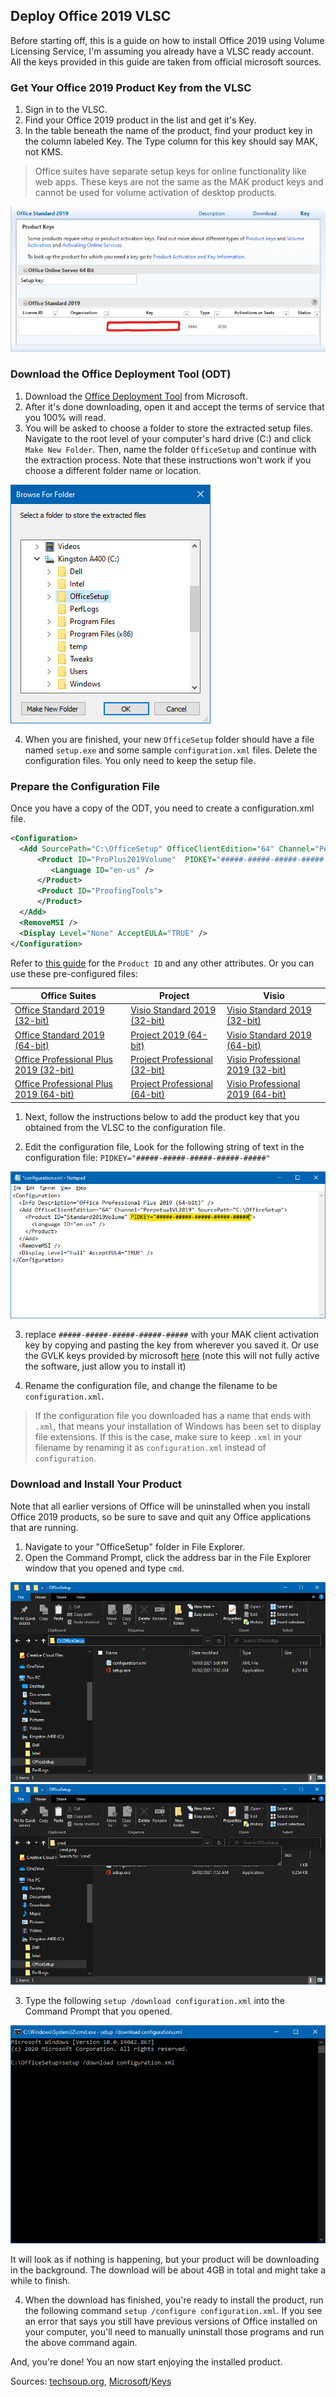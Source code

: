 ## Deploy Office 2019 VLSC

Before starting off, this is a guide on how to install Office 2019 using Volume Licensing Service, I'm assuming you already have a VLSC ready account. All the keys provided in this guide are taken from official microsoft sources.

### Get Your Office 2019 Product Key from the VLSC

1. Sign in to the VLSC.
1. Find your Office 2019 product in the list and get it's Key.
1. In the table beneath the name of the product, find your product key in the column labeled Key. The Type column for this key should say MAK, not KMS.

> Office suites have separate setup keys for online functionality like web apps. These keys are not the same as the MAK product keys and cannot be used for volume activation of desktop products. 

![vlcs](./assets/deployOffice2019/vlcs.png)

### Download the Office Deployment Tool (ODT)

1. Download the [Office Deployment Tool](https://www.microsoft.com/en-us/download/details.aspx?id=49117) from Microsoft.
1. After it's done downloading, open it and accept the terms of service that you 100% will read.
1. You will be asked to choose a folder to store the extracted setup files. Navigate to the root level of your computer's hard drive (C:) and click `Make New Folder`. Then, name the folder `OfficeSetup` and continue with the extraction process. Note that these instructions won't work if you choose a different folder name or location. 

![setup](./assets/deployOffice2019/setup.png)

4. When you are finished, your new `OfficeSetup` folder should have a file named `setup.exe` and some sample `configuration.xml` files. Delete the configuration files. You only need to keep the setup file.

### Prepare the Configuration File

Once you have a copy of the ODT, you need to create a configuration.xml file.

```xml
<Configuration>
  <Add SourcePath="C:\OfficeSetup" OfficeClientEdition="64" Channel="PerpetualVL2019">
      <Product ID="ProPlus2019Volume"  PIDKEY="#####-#####-#####-#####-#####" >
         <Language ID="en-us" />
      </Product>
      <Product ID="ProofingTools">
      </Product>
  </Add>
  <RemoveMSI />
  <Display Level="None" AcceptEULA="TRUE" />  
</Configuration>
```

Refer to [this guide](https://docs.microsoft.com/en-us/deployoffice/office2019/deploy#create-the-configurationxml) for the `Product ID` and any other attributes. Or you can use these pre-configured files:

| Office Suites                          | Project                       | Visio                            |
|----------------------------------------|-------------------------------|----------------------------------|
| [Office Standard 2019 (32-bit)](./assets/deployOffice2019/configuration-project-standard-2019-32-bit.xml)          | [Visio Standard 2019 (32-bit)](./assets/deployOffice2019/configuration-visio-standard-2019-32-bit.xml)    | [Visio Standard 2019 (32-bit)](./assets/deployOffice2019//configuration-visio-standard-2019-32-bit.xml)
| [Office Standard 2019 (64-bit)](./assets/deployOffice2019/configuration-office-standard-2019-64-bit.xml)          | [Project 2019 (64-bit)](./assets/deployOffice2019/configuration-project-standard-2019-64-bit.xml)         | [Visio Standard 2019 (64-bit)](./assets/deployOffice2019/configuration-visio-standard-2019-64-bit.xml)     |
| [Office Professional Plus 2019 (32-bit)](./assets/deployOffice2019/configuration-office-professional-plus-2019-32-bit.xml) | [Project Professional (32-bit)](./assets/deployOffice2019/configuration-project-professional-2019-32-bit.xml) | [Visio Professional 2019 (32-bit)](./assets/deployOffice2019/configuration-visio-professional-2019-32-bit.xml) |
| [Office Professional Plus 2019 (64-bit)](./assets/deployOffice2019/configuration-office-professional-plus-2019-64-bit.xml) | [Project Professional (64-bit)](./assets/deployOffice2019/configuration-project-professional-2019-64-bit.xml) | [Visio Professional 2019 (64-bit)](./assets/deployOffice2019/configuration-visio-professional-2019-64-bit.xml) |

1. Next, follow the instructions below to add the product key that you obtained from the VLSC to the configuration file.

1. Edit the configuration file, Look for the following string of text in the configuration file: `PIDKEY="#####-#####-#####-#####-#####"` 

![config](./assets/deployOffice2019/config.png)

3.  replace `#####-#####-#####-#####-#####` with your MAK client activation key by copying and pasting the key from wherever you saved it. Or use the GVLK keys provided by microsoft [here](https://docs.microsoft.com/en-us/DeployOffice/vlactivation/gvlks) (note this will not fully active the software, just allow you to install it)

4. Rename the configuration file, and change the filename to be `configuration.xml`.

>If the configuration file you downloaded has a name that ends with `.xml`, that means your installation of Windows has been set to display file extensions. If this is the case, make sure to keep `.xml` in your filename by renaming it as `configuration.xml` instead of `configuration`.

### Download and Install Your Product

Note that all earlier versions of Office will be uninstalled when you install Office 2019 products, so be sure to save and quit any Office applications that are running.

1. Navigate to your "OfficeSetup" folder in File Explorer.
1. Open the Command Prompt, click the address bar in the File Explorer window that you opened and type `cmd`. 

![cmd](./assets/deployOffice2019/cmd.png)
![cmd2](./assets/deployOffice2019/cmd2.png)

3. Type the following `setup /download configuration.xml` into the Command Prompt that you opened.

![prompt1](./assets/deployOffice2019/prompt1.png)

It will look as if nothing is happening, but your product will be downloading in the background. The download will be about 4GB in total and might take a while to finish.

4. When the download has finished, you're ready to install the product, run the following command `setup /configure configuration.xml`. If you see an error that says you still have previous versions of Office installed on your computer, you'll need to manually uninstall those programs and run the above command again.

And, you're done! You an now start enjoying the installed product.

Sources: [techsoup.org](https://www.techsoup.org/support/articles-and-how-tos/how-to-download-and-install-microsoft-office-2019-products-requested-from-techsoup), [Microsoft](https://docs.microsoft.com/en-us/deployoffice/office2019/deploy)/[Keys](https://docs.microsoft.com/en-us/DeployOffice/vlactivation/gvlks)